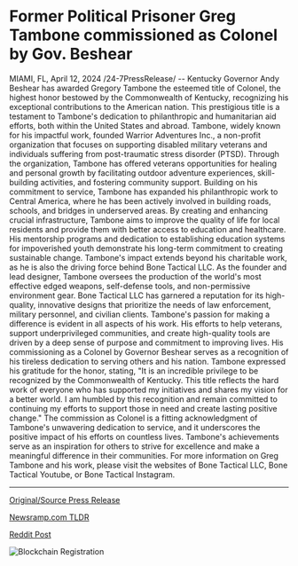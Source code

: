 # Former Political Prisoner Greg Tambone commissioned as Colonel by Gov. Beshear

MIAMI, FL, April 12, 2024 /24-7PressRelease/ -- Kentucky Governor Andy Beshear has awarded Gregory Tambone the esteemed title of Colonel, the highest honor bestowed by the Commonwealth of Kentucky, recognizing his exceptional contributions to the American nation. This prestigious title is a testament to Tambone's dedication to philanthropic and humanitarian aid efforts, both within the United States and abroad.  Tambone, widely known for his impactful work, founded Warrior Adventures Inc., a non-profit organization that focuses on supporting disabled military veterans and individuals suffering from post-traumatic stress disorder (PTSD). Through the organization, Tambone has offered veterans opportunities for healing and personal growth by facilitating outdoor adventure experiences, skill-building activities, and fostering community support.  Building on his commitment to service, Tambone has expanded his philanthropic work to Central America, where he has been actively involved in building roads, schools, and bridges in underserved areas. By creating and enhancing crucial infrastructure, Tambone aims to improve the quality of life for local residents and provide them with better access to education and healthcare. His mentorship programs and dedication to establishing education systems for impoverished youth demonstrate his long-term commitment to creating sustainable change.  Tambone's impact extends beyond his charitable work, as he is also the driving force behind Bone Tactical LLC. As the founder and lead designer, Tambone oversees the production of the world's most effective edged weapons, self-defense tools, and non-permissive environment gear. Bone Tactical LLC has garnered a reputation for its high-quality, innovative designs that prioritize the needs of law enforcement, military personnel, and civilian clients.  Tambone's passion for making a difference is evident in all aspects of his work. His efforts to help veterans, support underprivileged communities, and create high-quality tools are driven by a deep sense of purpose and commitment to improving lives. His commissioning as a Colonel by Governor Beshear serves as a recognition of his tireless dedication to serving others and his nation.  Tambone expressed his gratitude for the honor, stating, "It is an incredible privilege to be recognized by the Commonwealth of Kentucky. This title reflects the hard work of everyone who has supported my initiatives and shares my vision for a better world. I am humbled by this recognition and remain committed to continuing my efforts to support those in need and create lasting positive change."  The commission as Colonel is a fitting acknowledgment of Tambone's unwavering dedication to service, and it underscores the positive impact of his efforts on countless lives. Tambone's achievements serve as an inspiration for others to strive for excellence and make a meaningful difference in their communities.  For more information on Greg Tambone and his work, please visit the websites of Bone Tactical LLC, Bone Tactical Youtube, or Bone Tactical Instagram. 

---

[Original/Source Press Release](https://www.24-7pressrelease.com/press-release/510012/former-political-prisoner-greg-tambone-commissioned-as-colonel-by-gov-beshear)
                    

[Newsramp.com TLDR](None) 



[Reddit Post](https://www.reddit.com/r/newsramp/comments/1c22won/gregory_tambone_awarded_esteemed_title_of_colonel/) 



![Blockchain Registration](https://cdn.newsramp.app/24-7PressRelease/qrcode/244/12/apexje_P.webp)